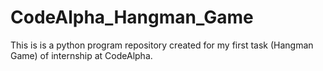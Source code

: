 # CodeAlpha_Hangman_Game
This is is a python program repository created for my first task (Hangman Game) of internship at CodeAlpha. 
